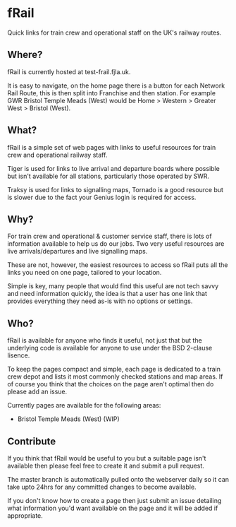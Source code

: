 # fRail
Quick links for train crew and operational staff on the UK's railway routes.

## Where?
fRail is currently hosted at test-frail.fjla.uk.

It is easy to navigate, on the home page there is a button for each Network Rail Route, this is then split into Franchise and then station.  For example GWR Bristol Temple Meads (West) would be Home > Western > Greater West > Bristol (West).

## What?
fRail is a simple set of web pages with links to useful resources for train crew and operational railway staff.

Tiger is used for links to live arrival and departure boards where possible but isn't available for all stations, particularly those operated by SWR.

Traksy is used for links to signalling maps, Tornado is a good resource but is slower due to the fact your Genius login is required for access.

## Why?
For train crew and operational & customer service staff, there is lots of information available to help us do our jobs.  Two very useful resources are live arrivals/departures and live signalling maps.

These are not, however, the easiest resources to access so fRail puts all the links you need on one page, tailored to your location.

Simple is key, many people that would find this useful are not tech savvy and need information quickly, the idea is that a user has one link that provides everything they need as-is with no options or settings.

## Who?
fRail is available for anyone who finds it useful, not just that but the underlying code is available for anyone to use under the BSD 2-clause lisence.

To keep the pages compact and simple, each page is dedicated to a train crew depot and lists it most commonly checked stations and map areas.  If of course you think that the choices on the page aren't optimal then do please add an issue.

Currently pages are available for the following areas:

- Bristol Temple Meads (West) (WIP)

## Contribute
If you think that fRail would be useful to you but a suitable page isn't available then please feel free to create it and submit a pull request.

The master branch is automatically pulled onto the webserver daily so it can take upto 24hrs for any committed changes to become available.

If you don't know how to create a page then just submit an issue detailing what information you'd want available on the page and it will be added if appropriate.
